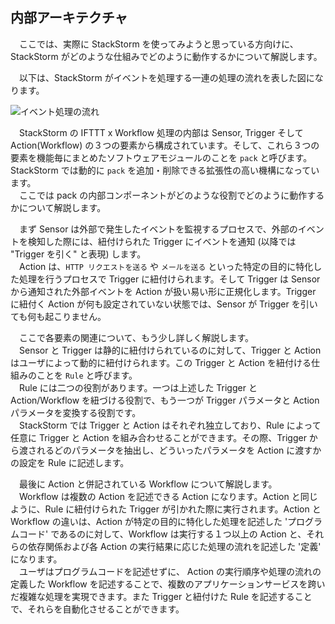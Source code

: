 ## 内部アーキテクチャ
　ここでは、実際に StackStorm を使ってみようと思っている方向けに、StackStorm がどのような仕組みでどのように動作するかについて解説します。  

　以下は、StackStorm がイベントを処理する一連の処理の流れを表した図になります。  

![イベント処理の流れ](https://raw.githubusercontent.com/userlocalhost2000/st2-draft/master/img/picture1.png)

　StackStorm の IFTTT x Workflow 処理の内部は Sensor, Trigger そして Action(Workflow) の３つの要素から構成されています。そして、これら３つの要素を機能毎にまとめたソフトウェアモジュールのことを `pack` と呼びます。StackStorm では動的に `pack` を追加・削除できる拡張性の高い機構になっています。  
　ここでは pack の内部コンポーネントがどのような役割でどのように動作するかについて解説します。  

　まず Sensor は外部で発生したイベントを監視するプロセスで、外部のイベントを検知した際には、紐付けられた Trigger にイベントを通知 (以降では "Trigger を引く" と表現) します。  
　Action は、`HTTP リクエストを送る` や `メールを送る` といった特定の目的に特化した処理を行うプロセスで Trigger に紐付けられます。そして Trigger は Sensor から通知された外部イベントを Action が扱い易い形に正規化します。Trigger に紐付く Action が何も設定されていない状態では、Sensor が Trigger を引いても何も起こりません。  

　ここで各要素の関連について、もう少し詳しく解説します。  
　Sensor と Trigger は静的に紐付けられているのに対して、Trigger と Action はユーザによって動的に紐付けられます。この Trigger と Action を紐付ける仕組みのことを `Rule` と呼びます。  
　Rule には二つの役割があります。一つは上述した Trigger と Action/Workflow を紐づける役割で、もう一つが Trigger パラメータと Action パラメータを変換する役割です。  
　StackStorm では Trigger と Action はそれぞれ独立しており、Rule によって任意に Trigger と Action を組み合わせることができます。その際、Trigger から渡されるどのパラメータを抽出し、どういったパラメータを Action に渡すかの設定を Rule に記述します。  

　最後に Action と併記されている Workflow について解説します。  
　Workflow は複数の Action を記述できる Action になります。Action と同じように、Rule に紐付けられた Trigger が引かれた際に実行されます。Action と Workflow の違いは、Action が特定の目的に特化した処理を記述した 'プログラムコード' であるのに対して、Workflow は実行する１つ以上の Action と、それらの依存関係および各 Action の実行結果に応じた処理の流れを記述した '定義' になります。  
　ユーザはプログラムコードを記述せずに、 Action の実行順序や処理の流れの定義した Workflow を記述することで、複数のアプリケーションサービスを跨いだ複雑な処理を実現できます。また Trigger と紐付けた Rule を記述することで、それらを自動化させることができます。 
